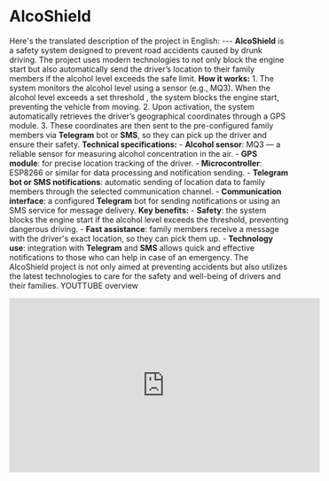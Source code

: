 # AlcoShield
 Here's the translated description of the project in English:  ---  **AlcoShield** is a safety system designed to prevent road accidents caused by drunk driving. The project uses modern technologies to not only block the engine start but also automatically send the driver’s location to their family members if the alcohol level exceeds the safe limit.  **How it works:** 1. The system monitors the alcohol level using a sensor (e.g., MQ3). When the alcohol level exceeds a set threshold , the system blocks the engine start, preventing the vehicle from moving. 2. Upon activation, the system automatically retrieves the driver’s geographical coordinates through a GPS module. 3. These coordinates are then sent to the pre-configured family members via **Telegram** bot or **SMS**, so they can pick up the driver and ensure their safety.  **Technical specifications:** - **Alcohol sensor**: MQ3 — a reliable sensor for measuring alcohol concentration in the air. - **GPS module**: for precise location tracking of the driver. - **Microcontroller**: ESP8266 or similar for data processing and notification sending. - **Telegram bot or SMS notifications**: automatic sending of location data to family members through the selected communication channel. - **Communication interface**: a configured **Telegram** bot for sending notifications or using an SMS service for message delivery.  **Key benefits:** - **Safety**: the system blocks the engine start if the alcohol level exceeds the threshold, preventing dangerous driving. - **Fast assistance**: family members receive a message with the driver's exact location, so they can pick them up. - **Technology use**: integration with **Telegram** and **SMS** allows quick and effective notifications to those who can help in case of an emergency.  The AlcoShield project is not only aimed at preventing accidents but also utilizes the latest technologies to care for the safety and well-being of drivers and their families.
YOUTTUBE overview 
<iframe width="560" height="315" src="https://www.youtube.com/embed/TNBd8ddL4To" frameborder="0" allowfullscreen></iframe>
